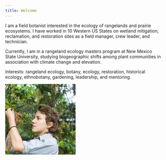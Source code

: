```yaml
---
title: Welcome
---
```


I am a field botanist interested in the ecology of rangelands and prairie ecosystems. I have worked in 10 Western US States on wetland mitigation, reclamation, and restoration sites as a field manager, crew leader, and technician.  

Currently, I am in a rangeland ecology masters program at New Mexico State University, studying biogeographic shifts among plant communities in association with climate change and elevation. 
 
Interests: rangeland ecology, botany, ecology, restoration, historical ecology, ethnobotany, gardening, leadership, and mentoring. 

![Cover](photos.1/Cover.jpeg "")
